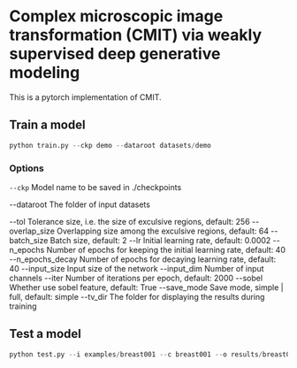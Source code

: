 # Complex microscopic image transformation (CMIT) via weakly supervised deep generative modeling
This is a pytorch implementation of CMIT.

##  Train a model
```python
python train.py --ckp demo --dataroot datasets/demo
```

### Options
```--ckp```	Model name to be saved in ./checkpoints

--dataroot	The folder of input datasets

--tol	Tolerance size, i.e. the size of exculsive regions, default: 256
--overlap_size	Overlapping size among the exculsive regions, default: 64
--batch_size	Batch size, default: 2
--lr	Initial learning rate, default: 0.0002
--n_epochs	Number of epochs for keeping the initial learning rate, default: 40
--n_epochs_decay	Number of epochs for decaying learning rate, default: 40
--input_size	Input size of the network
--input_dim	Number of input channels
--iter	Number of iterations per epoch, default: 2000
--sobel	Whether use sobel feature, default: True
--save_mode	Save mode, simple | full, default: simple
--tv_dir	The folder for displaying the results during training

## Test a model
```python
python test.py --i examples/breast001 --c breast001 --o results/breast001_cmit
```
